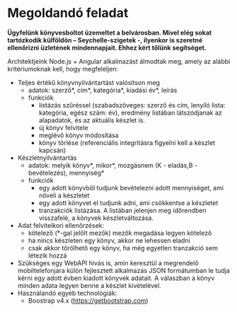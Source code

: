 # Megoldandó feladat
**Ügyfelünk könyvesboltot üzemeltet a belvárosban. Mivel elég sokat tartózkodik külföldön – Seychelle-szigetek -, ilyenkor is szeretné ellenőrizni üzletének mindennapjait. Ehhez kért tőlünk segítséget.**

Architektjeink Node.js + Angular alkalmazást álmodtak meg, amely az alábbi kritériumoknak kell, hogy megfeleljen:

- Teljes értékű könyvnyilvántartást valósítson meg
  - adatok: szerző*, cím*, kategória*, kiadási év*, leírás
  - funkciók
    -	listázás szűréssel (szabadszöveges: szerző és cím, lenyíló lista: kategória, egész szám: év), eredmény listában látszódjanak az alapadatok, és az aktuális készlet is.
    -	új könyv felvitele
    -	meglévő könyv módosítása
    -	könyv törlése (referenciális integritásra figyelni kell a készlet kapcsán)
- Készletnyilvántartás
  - adatok: melyik könyv*, mikor*, mozgásnem (K - eladás,B -  bevételezés), mennyiség*
  -	funkciók
    -	egy adott könyvből tudjunk bevételezni adott mennyiséget, ami növeli a készletet
    -	egy adott könyvet el tudjunk adni, ami csökkentse a készletet
    -	tranzakciók listázása. A listában jelenjen meg időrendben visszafelé, a könyvek készletváltozása.
- Adat felvitelkori ellenőrzések:
  - kötelező (*-gal jelőlt mezők) mezők megadása legyen kötelező
  - ha nincs készleten egy könyv, akkor ne lehessen eladni
  - csak akkor törölhető egy könyv, ha még egyetlen tranzakció sem létezik hozzá
-	Szükséges egy WebAPI hívás is, amin keresztül a megrendelő mobiltelefonjára külön fejlesztett alkalmazás JSON formátumban le tudja kérni egy adott évben kiadott könyvek adatait. A válaszban a könyv minden adata legyen benne a készlet kivételével.
- Használandó egyéb technológiák:
  - Boostrap v4.x (https://getbootstrap.com)
